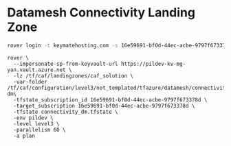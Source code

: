 # Datamesh Connectivity Landing Zone
<!--
login a with a user who is a member of caf-platform-maintainers group.
- 16e59691-bf0d-44ec-acbe-9797f673378d [keymatedev-management]
-->

```bash
rover login -t keymatehosting.com -s 16e59691-bf0d-44ec-acbe-9797f673378d
```

```
rover \
  --impersonate-sp-from-keyvault-url https://pildev-kv-mg-yan.vault.azure.net \
  -lz /tf/caf/landingzones/caf_solution \
  -var-folder /tf/caf/configuration/level3/not_templated/tfazure/datamesh/connectivity-dm\
  -tfstate_subscription_id 16e59691-bf0d-44ec-acbe-9797f673378d \
  -target_subscription 16e59691-bf0d-44ec-acbe-9797f673378d \
  -tfstate connectivity_dm.tfstate \
  -env pildev \
  -level level3 \
  -parallelism 60 \
  -a plan
```

<!-- Note: This landingzone is required due to the bug https://github.com/Azure/caf-terraform-landingzones/issues/360. When fixed, we can move the code back to main *-dm landingzone. -->